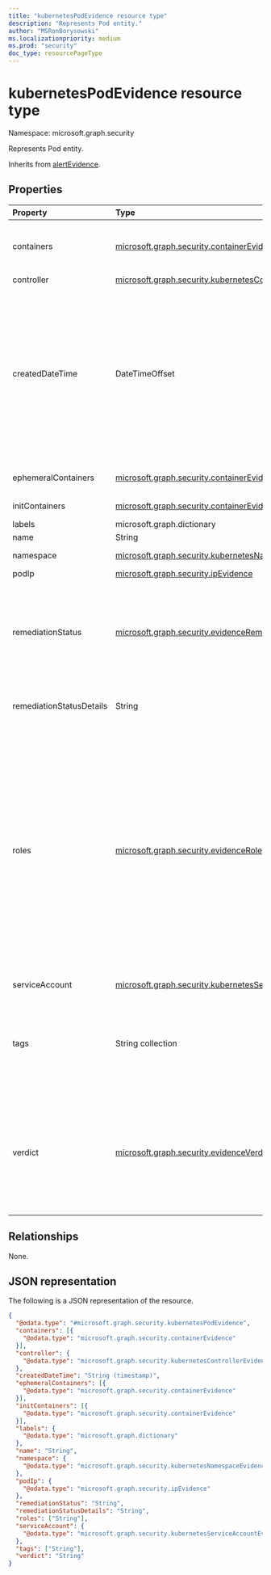 ```yaml
---
title: "kubernetesPodEvidence resource type"
description: "Represents Pod entity."
author: "MSRonBorysowski"
ms.localizationpriority: medium
ms.prod: "security"
doc_type: resourcePageType
---
```


# kubernetesPodEvidence resource type

Namespace: microsoft.graph.security

Represents Pod entity.

Inherits from [alertEvidence](../resources/security-alertevidence.md).

## Properties

|Property|Type| Description                                                                                                                                                                                                                                                                                                                 |
|:---|:---|:----------------------------------------------------------------------------------------------------------------------------------------------------------------------------------------------------------------------------------------------------------------------------------------------------------------------------|
|containers|[microsoft.graph.security.containerEvidence](./security-containerevidence.md) collection| The list of pod containers which are not _init_ or _ephemeral_ containers.                                                                                                                                                                                                                                                       |
|controller|[microsoft.graph.security.kubernetesControllerEvidence](./security-kubernetescontrollerevidence.md)| The pod controller.                                                                                                                                                                                                                                                                                                         |
|createdDateTime|DateTimeOffset| The date and time when the evidence was created and added to the alert. The Timestamp type represents date and time information using ISO 8601 format and is always in UTC time. For example, midnight UTC on Jan 1, 2014 is `2014-01-01T00:00:00Z`. Inherited from [alertEvidence](../resources/security-alertevidence.md).|
|ephemeralContainers|[microsoft.graph.security.containerEvidence](./security-containerevidence.md) collection| The list of pod _ephemeral_ containers.                                                                                                                                                                                                                                                                                          |
|initContainers|[microsoft.graph.security.containerEvidence](./security-containerevidence.md) collection| The list of pod _init_ containers.                                                                                                                                                                                                                                                                                               |
|labels|microsoft.graph.dictionary| The pod labels.                                                                                                                                                                                                                                                                                                             |
|name|String| The pod name.                                                                                                                                                                                                                                                                                                               |
|namespace|[microsoft.graph.security.kubernetesNamespaceEvidence](./security-kubernetesnamespaceevidence.md)| The pod namespace.                                                                                                                                                                                                                                                                                                          |
|podIp|[microsoft.graph.security.ipEvidence](./security-ipevidence.md)| The pod IP.                                                                                                                                                                                                                                                                                                                 |
|remediationStatus|[microsoft.graph.security.evidenceRemediationStatus](../resources/security-alertevidence.md#evidenceremediationstatus-values)| Status of the remediation action taken. The possible values are: `none`, `remediated`, `prevented`, `blocked`, `notFound`, `unknownFutureValue`. Inherited from [alertEvidence](../resources/security-alertevidence.md).                                                                                                    |
|remediationStatusDetails|String| Details about the remediation status. Inherited from [alertEvidence](../resources/security-alertevidence.md).                                                                                                                                                                                                               |
|roles|[microsoft.graph.security.evidenceRole](../resources/security-alertevidence.md#evidencerole-values) collection| One or more roles that an evidence entity represents in an alert. For example, an IP address that is associated with an attacker has the evidence role `Attacker`. Possible values are: `unknown`, `contextual`, `scanned`, `source`, `destination`, `created`, `added`, `compromised`, `edited`, `attacked`, `attacker`, `commandAndControl`, `loaded`, `suspicious`, `policyViolator`, `unknownFutureValue`. Inherited from [alertEvidence](../resources/security-alertevidence.md).                                                                                  |
|serviceAccount|[microsoft.graph.security.kubernetesServiceAccountEvidence](./security-kubernetesserviceaccountevidence.md)| The pod service account.                                                                                                                                                                                                                                                                                                    |
|tags|String collection| Array of custom tags associated with an evidence instance. For example, to denote a group of devices or high value assets. Inherited from [alertEvidence](../resources/security-alertevidence.md).                                                                                                                          |
|verdict|[microsoft.graph.security.evidenceVerdict](../resources/security-alertevidence.md#evidenceverdict-values)| The decision reached by automated investigation. The possible values are: `unknown`, `suspicious`, `malicious`, `noThreatsFound`, `unknownFutureValue`. Inherited from [alertEvidence](../resources/security-alertevidence.md).                                                                                             |

## Relationships

None.

## JSON representation

The following is a JSON representation of the resource.
<!-- {
  "blockType": "resource",
  "@odata.type": "microsoft.graph.security.kubernetesPodEvidence"
}
-->
``` json
{
  "@odata.type": "#microsoft.graph.security.kubernetesPodEvidence",
  "containers": [{
    "@odata.type": "microsoft.graph.security.containerEvidence"
  }],
  "controller": {
    "@odata.type": "microsoft.graph.security.kubernetesControllerEvidence"
  },
  "createdDateTime": "String (timestamp)",
  "ephemeralContainers": [{
    "@odata.type": "microsoft.graph.security.containerEvidence"
  }],
  "initContainers": [{
    "@odata.type": "microsoft.graph.security.containerEvidence"
  }],
  "labels": {
    "@odata.type": "microsoft.graph.dictionary"
  },
  "name": "String",
  "namespace": {
    "@odata.type": "microsoft.graph.security.kubernetesNamespaceEvidence"
  },
  "podIp": {
    "@odata.type": "microsoft.graph.security.ipEvidence"
  },
  "remediationStatus": "String",
  "remediationStatusDetails": "String",
  "roles": ["String"],
  "serviceAccount": {
    "@odata.type": "microsoft.graph.security.kubernetesServiceAccountEvidence"
  },
  "tags": ["String"],
  "verdict": "String"
}
```
